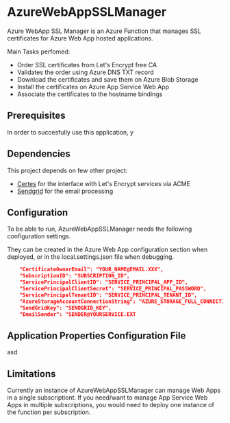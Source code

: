 # AzureWebAppSSLManager
Azure WebApp SSL Manager is an Azure Function that manages SSL certificates for Azure Web App hosted applications.

Main Tasks perfomed:
- Order SSL certificates from Let's Encrypt free CA
- Validates the order using Azure DNS TXT record
- Download the certificates and save them on Azure Blob Storage
- Install the certificates on Azure App Service Web App
- Associate the certificates to the hostname bindings

## Prerequisites
In order to succesfully use this application, y

## Dependencies
This project depends on few other project:
- [Certes](https://github.com/fszlin/certes) for the interface with Let's Encrypt services via ACME
- [Sendgrid](https://sendgrid.com/) for the email processing

## Configuration
To be able to run, AzureWebAppSSLManager needs the following configuration settings.

They can be created in the Azure Web App configuration section when deployed, or in the local.settings.json file when debugging.

```json
    "CertificateOwnerEmail": "YOUR_NAME@EMAIL.XXX",
    "SubscriptionID": "SUBSCRIPTION_ID",
    "ServicePrincipalClientID": "SERVICE_PRINCIPAL_APP_ID",
    "ServicePrincipalClientSecret": "SERVICE_PRINCIPAL_PASSWORD",
    "ServicePrincipalTenantID": "SERVICE_PRINCIPAL_TENANT_ID",
    "AzureStorageAccountConnectionString": "AZURE_STORAGE_FULL_CONNECTION_STRING",
    "SendGridKey": "SENDGRID_KEY",
    "EmailSender": "SENDER@YOURSERVICE.EXT
```

## Application Properties Configuration File
asd

## Limitations
Currently an instance of AzureWebAppSSLManager can manage Web Apps in a single subscriptiont.
If you need/want to manage App Service Web Apps in multiple subscriptions, you would need to deploy one instance of the function per subscription.
